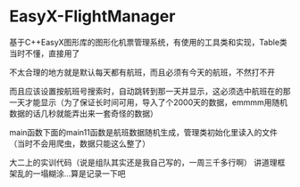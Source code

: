 # EasyX-FlightManager
基于C++EasyX图形库的图形化机票管理系统，有使用的工具类和实现，Table类当时不懂，直接用了

不太合理的地方就是默认每天都有航班，而且必须有今天的航班，不然打不开

而且应该设置按航班号搜索时，自动跳转到那一天并显示，这必须选中航班在的那一天才能显示（为了保证长时间可用，导入了个2000天的数据，emmmm用随机数据的话几秒就能弄出来一套奇怪的数据）

main函数下面的main11函数是航班数据随机生成，管理类初始化里读入的文件（当时不会用爬虫，数据只能这么整了）

大二上的实训代码（说是组队其实还是我自己写的，一周三千多行啊） 讲道理框架乱的一塌糊涂...算是记录一下吧

